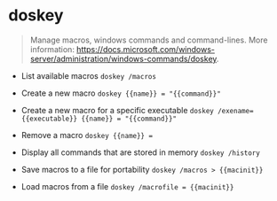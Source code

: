 # doskey
> Manage macros, windows commands and command-lines.
> More information: <https://docs.microsoft.com/windows-server/administration/windows-commands/doskey>.

- List available macros
`doskey /macros`

- Create a new macro
`doskey {{name}} = "{{command}}"`

- Create a new macro for a specific executable
`doskey /exename={{executable}} {{name}} = "{{command}}"`

- Remove a macro
`doskey {{name}} =`

- Display all commands that are stored in memory
`doskey /history`

- Save macros to a file for portability
`doskey /macros > {{macinit}}`

- Load macros from a file
`doskey /macrofile = {{macinit}}`
